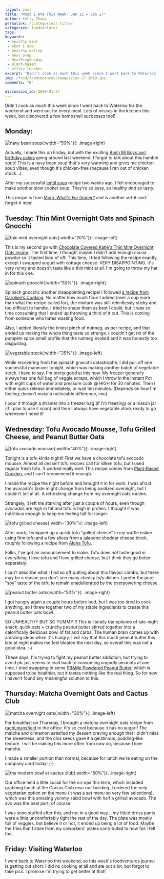 ```yaml
---
layout: post
title: "What I Ate This Week: Jan 21 – Jan 27"
author: Kelly Zhang
permalink: /:categories/:title/
categories: foodventures
tags:
keywords:
 - healthy diet
 - what i ate
 - healthy eating
 - meal prep
 - MealPrepSunday
 - plant-based
 - office lunches
excerpt: "Didn't cook as much this week since I went back to Waterloo for the weekend and went out for every meal. Lots of misses in the kitchen this week, but discovered a few bombshell successes too!!"
img: /food/foodventures/images/jan-27-2019.jpg
comments: "0"

discussion_id: 2019-01-27
---
```


Didn't cook as much this week since I went back to Waterloo for the weekend and went out for every meal. Lots of misses in the kitchen this week, but discovered a few bombshell successes too!!

## Monday:

![navy bean soup](/food/foodventures/images/navy-bean-soup.jpg){:width="50%"}{: .image-right}

Actually, I made this on Friday, but with the exciting [Banh Mi Boys and birthday cakes](https://kellyzhang.me/food/foodventures/what-i-ate-attempting-meal-prep/) going around last weekend, I forgot to talk about this humble soup! This is a navy bean soup that's very warming and gives me chicken soup vibes, even though it's chicken-free (because I ran out of chicken stock...).

After my successful [lentil soup](/food/recipe/savoury-lentil-soup-slow-cooker-instant-pot/) recipe two weeks ago, I felt encouraged to make another slow cooker soup. They're so easy, so healthy *and* so tasty.

This recipe is from [Mom, What's For Dinner?](http://www.momwhatsfordinnerblog.com/2012/06/crock-pot-navy-bean-soup.html) and is another set-it-and-forget-it meal.

## Tuesday: Thin Mint Overnight Oats and Spinach Gnocchi

![thin mint overnight oats](/food/foodventures/images/thin-mint-overnight-oats.jpg){:width="20%"}{: .image-left}

This is my second go with [Chocolate Covered Katie's Thin Mint Overnight Oats recipe](https://chocolatecoveredkatie.com/2017/02/23/thin-mint-cookie-overnight-oats/). The first time, I thought maybe I didn't add enough cocoa powder so it tasted kind of off. This time, I tried following the recipe exactly, except I swapped yogurt with cottage cheese. VERY DISAPPOINTING. It's very runny and doesn't taste like a thin mint at all. I'm going to throw my hat in for this one.

![spinach gnocchi](/food/foodventures/images/spinach-gnocchi.jpg){:width="50%"}{: .image-right}

Spinach gnocchi: another disappointing recipe! I followed [a recipe from Caroline's Cooking](https://www.carolinescooking.com/potato-spinach-gnocchi/). No matter how much flour I added (over a cup more than what the recipe called for), the mixture was still relentlessly sticky and too difficult to handle. I tried to shape them as best I could, but it was so time consuming that I ended up throwing a third of it out. This is coming from someone who hates wasting food.

Also, I added literally the tiniest pinch of nutmeg, as per recipe, and that ended up making the whole thing taste so strange. I couldn't get rid of the pumpkin spice smell profile that the nutmeg evoked and it was honestly too disgusting.

![vegetable stock](/food/foodventures/images/vegetable-stock.jpg){:width="35%"}{: .image-left}

While recovering from the spinach gnocchi catastrophe, I did pull off one successful maneuver tonight, which was making another batch of vegetable stock. I have to say, I'm pretty good at this now. My freezer generally always has one full bag of veggie scraps, which I throw in the Instant Pot with eight cups of water and pressure cook @ HIGH for 30 minutes. Then I either quick release immediately, or wait ten minutes. (Depends on how I'm feeling; doesn't make a noticeable difference, imo).

I pour it through a strainer into a freezer bag (if I'm freezing) or a mason jar (if I plan to use it soon) and then I always have vegetable stock ready to go whenever I need it!

## Wednesday: Tofu Avocado Mousse, Tofu Grilled Cheese, and Peanut Butter Oats

![tofu avocado mousse](/food/foodventures/images/tofu-avocado-mousse.jpg){:width="40%"}{: .image-right}

Tonight is a tofu kinda night!! First we have a chocolate tofu avocado mousse. Almost all dessert tofu recipes call for silken tofu, but I used regular fresh tofu. It worked really well. This recipe comes from [Plant-Based Cooking](https://www.plantbasedcooking.com/recipe/tasty-tofu-avocado-chocolate-mousse/), and I can't recommend it enough.

I made the recipe the night before and brought it in for work. I was afraid the avocado's taste might change from being oxidized overnight, but I couldn't tell at all. A refreshing change from my overnight oats routine.

Strangely, it left me starving after just a couple of hours, even though avocados are high in fat and tofu is high in protein. I thought it was nutritious enough to keep me feeling full for longer.

![tofu grilled cheese](/food/foodventures/images/tofu-grilled-cheese.jpg){:width="30%"}{: .image-left}

After work, I whipped up a quick tofu "grilled cheese" in my waffle maker using firm tofu and a few slices from a jalapeno cheddar cheese block, roughly following a recipe from [Aloha Tofu](http://aloha-tofu.com/tofu-recipes/tofu-firm/grilled-cheese-sandwich/).

Folks, I've got an announcement to make. Tofu does *not* taste good in everything. I love tofu and I love grilled cheese, but I think they go better separately.

I can't describe what I find so off putting about this flavour combo, but there may be a reason you don't see many *cheesy tofu* dishes. I prefer the pure "soy" taste of the tofu to remain unadulterated by the overpowering cheese.

![peanut butter oats](/food/foodventures/images/peanut-butter-oats.jpg){:width="50%"}{: .image-right}

I got hungry again a couple hours before bed, but I was too tired to cook anything, so I threw together two of my staple ingredients to create this peanut butter oats bowl.

SO UNHEALTHY BUT SO YUMMY!!! This is literally the epitome of late-night snack: quick oats + crunchy peanut butter stirred together into a calorifically delicious bowl of fat and carbs. The human brain comes up with amazing ideas when it's hungry. I will say that this much peanut butter this late at night makes me feel bloated the next day, so overall this was not a good idea. :-(

These days, I'm trying to fight my peanut butter addiction, but trying to avoid pb just seems to lead back to consuming ungodly amounts at one time. I tried swapping in some [PB&Me Powdered Peanut Butter](https://amzn.to/2VqjWSl), which is supposed to be healthier, but it tastes nothing like the real thing. So for now I haven't found any meaningful solution to this.

## Thursday: Matcha Overnight Oats and Cactus Club

![matcha overnight oats](/food/foodventures/images/matcha-overnight-oats.jpg){:width="30%"}{: .image-left}

For breakfast on Thursday, I brought a matcha overnight oats recipe from [rachLmansfield](http://rachlmansfield.com/vanilla-matcha-overnight-oats/) to the office. It's so cool because it has no sugar!! The matcha and cinnamon satisfied my dessert craving enough that I didn't miss the sweetness, and the chia seeds gave it a gelatinous, pudding-like texture. I will be making this more often from now on, because I love matcha.

I made a smaller portion than normal, because for lunch we're eating on the company card today! ;-)

![the modern bowl at cactus club](/food/foodventures/images/cactus-club.jpg){:width="50%"}{: .image-right}

Our office held a little social for the co-ops this term, which included grabbing lunch at the Cactus Club near our building. I ordered the only vegetarian option on the menu (it was a set menu so very few selections), which was this amazing yummy salad bowl with half a grilled avocado. The avo was the best part, of course.

I was sooo stuffed after this, and not in a good way... my fitted dress pants were a little uncomfortably tight the rest of the day. The plate was mostly full of veggies, but believe it or not, it ended up being a lot of food. Maybe the fries that I stole from my coworkers' plates contributed to how full I felt too.

## Friday: Visiting Waterloo

I went back to Waterloo this weekend, so this week's foodventures journal is getting cut short. I did no cooking at all and ate out a lot, but forgot to take pics. I promise I'm trying to get better at that!
